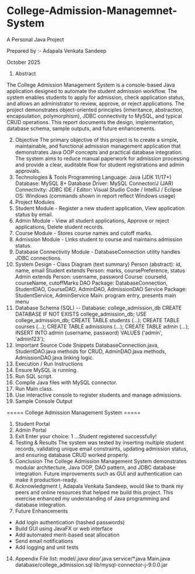 # College-Admission-Managemnet-System

A Personal Java Project

Prepared by :- Adapala Venkata Sandeep

October 2025
 
1. Abstract

The College Admission Management System is a console-based Java application designed to automate the student admission workflow. The system enables students to apply for admission, check application status, and allows an administrator to review, approve, or reject applications. The project demonstrates object-oriented principles (inheritance, abstraction, encapsulation, polymorphism), JDBC connectivity to MySQL, and typical CRUD operations. This report documents the design, implementation, database schema, sample outputs, and future enhancements.

2. Objective
The primary objective of this project is to create a simple, maintainable, and functional admission management application that demonstrates Java OOP concepts and practical database integration. The system aims to reduce manual paperwork for admission processing and provide a clear, auditable flow for student registrations and admin approvals.
3. Technologies & Tools
Programming Language: Java (JDK 11/17+)
Database: MySQL 8+
Database Driver: MySQL Connector/J (JAR)
Connectivity: JDBC
IDE / Editor: Visual Studio Code / IntelliJ / Eclipse
OS: Windows (commands shown in report reflect Windows usage)
5. Project Modules
1. Student Module - Register a new student application, View application status by email.
2. Admin Module - View all student applications, Approve or reject applications, Delete student records.
3. Course Module - Stores course names and cutoff marks.
4. Admission Module - Links student to course and maintains admission status.
5. Database Connectivity Module - DatabaseConnection utility handles JDBC connections.
5. System Design - Class Diagram (text summary)
Person (abstract): id, name, email
Student extends Person: marks, coursePreference, status
Admin extends Person: username, password
Course: courseId, courseName, cutoffMarks
DAO Package: DatabaseConnection, StudentDAO, CourseDAO, AdminDAO, AdmissionDAO
Service Package: StudentService, AdminService
Main: program entry, presents main menu
6. Database Schema (SQL)
-- Database: college_admission_db
CREATE DATABASE IF NOT EXISTS college_admission_db;
USE college_admission_db;
CREATE TABLE students (...);
CREATE TABLE courses (...);
CREATE TABLE admissions (...);
CREATE TABLE admin (...);
INSERT INTO admin (username, password) VALUES ('admin', 'admin123');
7. Important Source Code Snippets
DatabaseConnection.java, StudentDAO.java methods for CRUD, AdminDAO.java methods, AdmissionDAO.java linking logic.
8. Execution / Run Instructions
1. Ensure MySQL is running.
2. Run SQL script.
3. Compile Java files with MySQL connector.
4. Run Main class.
5. Use interactive console to register students and manage admissions.
9. Sample Console Output
    
===== College Admission Management System =====
1. Student Portal
2. Admin Portal
3. Exit
Enter your choice: 1
...Student registered successfully!
10. Testing & Results
The system was tested by inserting multiple student records, validating unique email constraints, updating admission status, and ensuring database CRUD worked properly.
11. Conclusion
The College Admission Management System demonstrates modular architecture, Java OOP, DAO pattern, and JDBC database integration. Future improvements such as GUI and authentication can make it production-ready.
12. Acknowledgment
I, Adapala Venkata Sandeep, would like to thank my peers and online resources that helped me build this project. This exercise enhanced my understanding of Java programming and database integration.
13. Future Enhancements
- Add login authentication (hashed passwords)
- Build GUI using JavaFX or web interface
- Add automated merit-based seat allocation
- Send email notifications
- Add logging and unit tests
14. Appendix
File list:
model/*.java
dao/*.java
service/*.java
Main.java
database/college_admission.sql
lib/mysql-connector-j-9.0.0.jar

